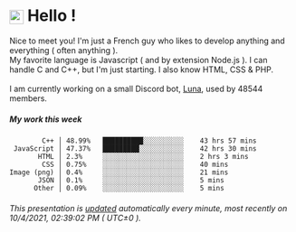 # <img src="https://64.media.tumblr.com/a77fe63f35eafbe14be38765babf1cb2/ec4eb63d77592970-8f/s1280x1920/cb3343c17d8b4e6010ca747520d078d3dba9ac25.gif" style="vertical-align:middle" width="25px"> Hello !
Nice to meet you! I'm just a French guy who likes to develop anything and everything ( often anything ). <br/>My favorite language is Javascript ( and by extension Node.js ). I can handle C and C++, but I'm just starting. I also know HTML, CSS & PHP.<br/><br/>
I am currently working on a small Discord bot, [Luna](https://github.com/Asgarrrr/Luna), used by 48544 members.<br/>
##### My work this week<br/>
```
        C++ │ 48.99%   ██████████░░░░░░░░░░    43 hrs 57 mins
 JavaScript │ 47.37%   █████████░░░░░░░░░░░    42 hrs 30 mins
       HTML │ 2.3%     ░░░░░░░░░░░░░░░░░░░░    2 hrs 3 mins
        CSS │ 0.75%    ░░░░░░░░░░░░░░░░░░░░    40 mins
Image (png) │ 0.4%     ░░░░░░░░░░░░░░░░░░░░    21 mins
       JSON │ 0.1%     ░░░░░░░░░░░░░░░░░░░░    5 mins
      Other │ 0.09%    ░░░░░░░░░░░░░░░░░░░░    5 mins
```
###### This presentation is [updated](https://github.com/Asgarrrr) automatically every minute, most recently on 10/4/2021, 02:39:02 PM ( UTC±0 ).